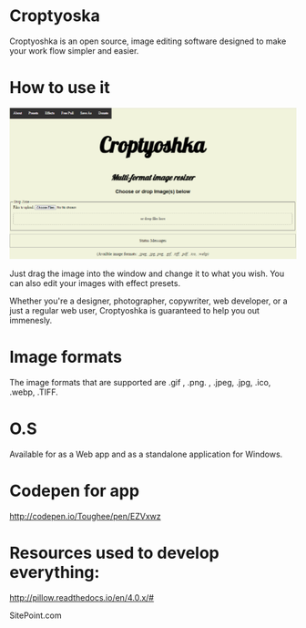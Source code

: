 # Croptyoska

Croptyoshka is an open source, image editing software designed to make your work flow simpler and easier. 


# How to use it

![alt tag](https://github.com/Toughee/Croptyoshka/blob/master/Demo%20images/splash%20page1.PNG)


Just drag the image into the window and change it to what you wish. You can also edit your images with effect presets.

Whether you're a designer, photographer, copywriter, web developer, or a just a regular web user, Croptyoshka is guaranteed to help you out immenesly.

# Image formats

The image formats that are supported are .gif , .png. , .jpeg, .jpg, .ico, .webp, .TIFF. 

# O.S 

Available for as a Web app and as a standalone application for Windows. 


# Codepen for app

http://codepen.io/Toughee/pen/EZVxwz

# Resources used to develop everything:

http://pillow.readthedocs.io/en/4.0.x/#

SitePoint.com
